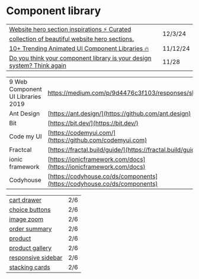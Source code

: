 # Component library

|                                                                                                                                                                                                                               |          |
| ----------------------------------------------------------------------------------------------------------------------------------------------------------------------------------------------------------------------------- | -------- |
| [Website hero section inspirations ⚡️ Curated collection of beautiful website hero sections.](https://app.daily.dev/posts/website-hero-section-inspirations-curated-collection-of-beautiful-website-hero-sections--qjugwwd1s) | 12/3/24  |
| [10+ Trending Animated UI Component Libraries 🔥](https://dev.to/themeselection/10-trending-animated-ui-component-libraries-4joe?ref=dailydev)                                                                                | 11/12/24 |
| [Do you think your component library is your design system? Think again](https://uxdesign.cc/do-you-think-your-component-library-is-your-design-system-think-again-7e2c902b5275)                                              | 11/28    |

|                                   |                                                                          |
| --------------------------------- | ------------------------------------------------------------------------ |
| 9 Web Component UI Libraries 2019 | https://medium.com/p/9d4476c3f103/responses/show                         |
| Ant Design                        | [https://ant.design/](https://github.com/ant.design)                     |
| Bit                               | [https://bit.dev/](https://bit.dev/)                                     |
| Code my UI                        | [https://codemyui.com/](https://github.com/codemyui.com)                 |
| Fractcal                          | [https://fractal.build/guide/](https://fractal.build/guide/)             |
| ionic framework                   | [https://ionicframework.com/docs](https://ionicframework.com/docs)       |
| Codyhouse                         | [https://codyhouse.co/ds/components](https://codyhouse.co/ds/components) |

|                                                                                 |     |
| ------------------------------------------------------------------------------- | --- |
| [cart drawer](https://codyhouse.co/ds/components/app/cart-drawer)               | 2/6 |
| [choice buttons](https://codyhouse.co/ds/components/app/choice-buttons)         | 2/6 |
| [image zoom](https://codyhouse.co/ds/components/app/image-zoom)                 | 2/6 |
| [order summary](https://codyhouse.co/ds/components/app/order-summary)           | 2/6 |
| [product](https://codyhouse.co/ds/components/app/product)                       | 2/6 |
| [product gallery](https://codyhouse.co/ds/components/app/products-gallery)      | 2/6 |
| [responsive sidebar](https://codyhouse.co/ds/components/app/responsive-sidebar) | 2/6 |
| [stacking cards](https://codyhouse.co/ds/components/app/stacking-cards)         | 2/6 |
